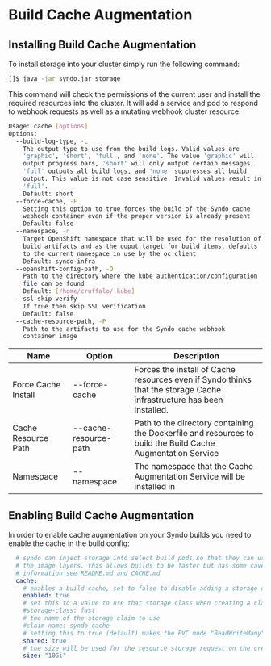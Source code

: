 # Build Cache Augmentation

## Installing Build Cache Augmentation
To install storage into your cluster simply run the following command:
```bash
[]$ java -jar syndo.jar storage 
```
This command will check the permissions of the current user and install the required resources into the cluster. It will 
add a service and pod to respond to webhook requests as well as a mutating webhook cluster resource.
```bash
Usage: cache [options]
Options:
  --build-log-type, -L
    The output type to use from the build logs. Valid values are
    'graphic', 'short', 'full', and 'none'. The value 'graphic' will
    output progress bars, 'short' will only output certain messages,
    'full' outputs all build logs, and 'none' suppresses all build
    output. This value is not case sensitive. Invalid values result in
    'full'.
    Default: short
  --force-cache, -F
    Setting this option to true forces the build of the Syndo cache
    webhook container even if the proper version is already present
    Default: false
  --namespace, -n
    Target OpenShift namespace that will be used for the resolution of
    build artifacts and as the ouput target for build items, defaults
    to the current namespace in use by the oc client
    Default: syndo-infra
  --openshift-config-path, -O
    Path to the directory where the kube authentication/configuration
    file can be found
    Default: [/home/cruffalo/.kube]
  --ssl-skip-verify
    If true then skip SSL verification
    Default: false
  --cache-resource-path, -P
    Path to the artifacts to use for the Syndo cache webhook
    container image
```

| Name | Option | Description |
| ---- | --------|-------------|
| Force Cache Install | --force-cache | Forces the install of Cache resources even if Syndo thinks that the storage Cache infrastructure has been installed.
| Cache Resource Path | --cache-resource-path | Path to the directory containing the Dockerfile and resources to build the Build Cache Augmentation Service
| Namespace | --namespace | The namespace that the Cache Augmentation Service will be installed in

## Enabling Build Cache Augmentation
In order to enable cache augmentation on your Syndo builds you need to enable the cache in the build config:
```yaml
  # syndo can inject storage into select build pods so that they can use/reuse data from previous builds like
  # the image layers. this allows builds to be faster but has some caveats and some special behaviors. for more
  # information see README.md and CACHE.md
  cache:
    # enables a build cache, set to false to disable adding a storage claim to the pod
    enabled: true
    # set this to a value to use that storage class when creating a claim
    #storage-class: fast
    # the name of the storage claim to use
    #claim-name: syndo-cache
    # setting this to true (default) makes the PVC mode "ReadWriteMany"
    shared: true
    # the size will be used for the resource storage request on the created persistent volume claim
    size: "10Gi"
```